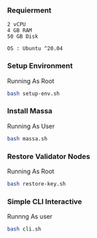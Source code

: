 ### Requierment

```
2 vCPU
4 GB RAM
50 GB Disk

OS : Ubuntu ^20.04
```

### Setup Environment
Running As Root
```bash
bash setup-env.sh
```



### Install Massa
Running As User
```bash
bash massa.sh
```


### Restore Validator Nodes
Running As Root
```bash
bash restore-key.sh 
```


### Simple CLI Interactive
Runnng As user
```bash
bash cli.sh
```
